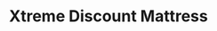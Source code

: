 ---
title: "Xtreme Discount Mattress"
url: /niagara-falls/xtreme-discount-mattress/
shop: Betten
---